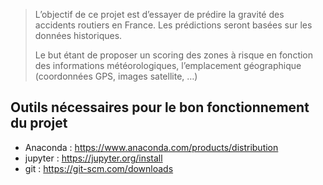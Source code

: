 >L’objectif de ce projet est d’essayer de prédire la gravité des accidents routiers en France. Les prédictions seront basées sur les données historiques.
>
> Le but étant de proposer un scoring des zones à risque en fonction des informations météorologiques, l’emplacement géographique (coordonnées GPS, images satellite, …)

## Outils nécessaires pour le bon fonctionnement du projet 

- Anaconda : https://www.anaconda.com/products/distribution
- jupyter : https://jupyter.org/install
- git : https://git-scm.com/downloads
